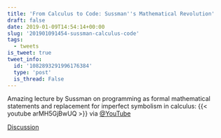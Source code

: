 ```yaml
---
title: 'From Calculus to Code: Sussman''s Mathematical Revolution'
draft: false
date: 2019-01-09T14:54:14+00:00
slug: '201901091454-sussman-calculus-code'
tags:
  - tweets
is_tweet: true
tweet_info:
  id: '1082893291996176384'
  type: 'post'
  is_thread: False
---
```




Amazing lecture by Sussman on programming as formal mathematical statements and replacement for imperfect symbolism in calculus:
{{< youtube arMH5GjBwUQ >}} via [@YouTube](https://x.com/YouTube)

[Discussion](https://x.com/sytelus/status/1082893291996176384)

